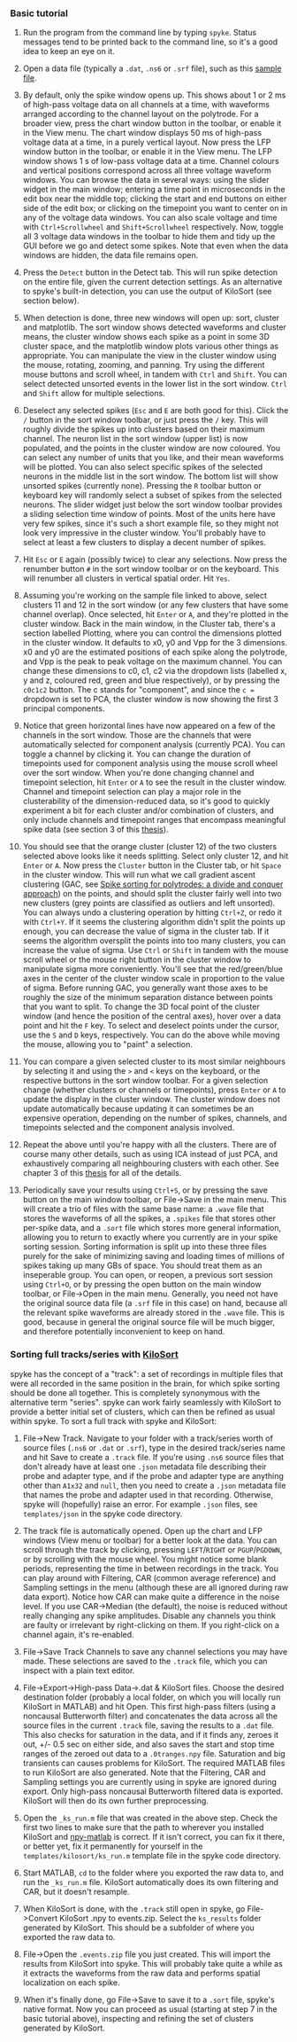 ### Basic tutorial

1. Run the program from the command line by typing `spyke`. Status messages tend to be printed
back to the command line, so it's a good idea to keep an eye on it.

2. Open a data file (typically a `.dat`, `.ns6` or `.srf` file), such as this [sample
file](http://swindale.ecc.ubc.ca/spyke?action=AttachFile&do=get&target=ptc15_tr7c_r87_spont_20sec.srf).

3. By default, only the spike window opens up. This shows about 1 or 2 ms of high-pass voltage
data on all channels at a time, with waveforms arranged according to the channel layout on the
polytrode. For a broader view, press the chart window button in the toolbar, or enable it in
the View menu. The chart window displays 50 ms of high-pass voltage data at a time, in a
purely vertical layout. Now press the LFP window button in the toolbar, or enable it in the
View menu. The LFP window shows 1 s of low-pass voltage data at a time. Channel colours and
vertical positions correspond across all three voltage waveform windows. You can browse the
data in several ways: using the slider widget in the main window; entering a time point in
microseconds in the edit box near the middle top; clicking the start and end buttons on either
side of the edit box; or clicking on the timepoint you want to center on in any of the voltage
data windows. You can also scale voltage and time with `Ctrl+Scrollwheel` and
`Shift+Scrollwheel` respectively. Now, toggle all 3 voltage data windows in the toolbar to
hide them and tidy up the GUI before we go and detect some spikes. Note that even when the
data windows are hidden, the data file remains open.

4. Press the `Detect` button in the Detect tab. This will run spike detection on the entire
file, given the current detection settings. As an alternative to spyke's built-in detection,
you can use the output of KiloSort (see section below).

5. When detection is done, three new windows will open up: sort, cluster and matplotlib. The
sort window shows detected waveforms and cluster means, the cluster window shows each spike as
a point in some 3D cluster space, and the matplotlib window plots various other things as
appropriate. You can manipulate the view in the cluster window using the mouse, rotating,
zooming, and panning. Try using the different mouse buttons and scroll wheel, in tandem with
`Ctrl` and `Shift`. You can select detected unsorted events in the lower list in the sort
window. `Ctrl` and `Shift` allow for multiple selections.

6. Deselect any selected spikes (`Esc` and `E` are both good for this). Click the `/` button
in the sort window toolbar, or just press the `/` key. This will roughly divide the spikes up
into clusters based on their maximum channel. The neuron list in the sort window (upper list)
is now populated, and the points in the cluster window are now coloured. You can select any
number of units that you like, and their mean waveforms will be plotted. You can also select
specific spikes of the selected neurons in the middle list in the sort window. The bottom list
will show unsorted spikes (currently none). Pressing the `R` toolbar button or keyboard key
will randomly select a subset of spikes from the selected neurons. The slider widget just
below the sort window toolbar provides a sliding selection time window of points. Most of the
units here have very few spikes, since it's such a short example file, so they might not look
very impressive in the cluster window. You'll probably have to select at least a few clusters
to display a decent number of spikes.

7. Hit `Esc` or `E` again (possibly twice) to clear any selections. Now press the renumber
button `#` in the sort window toolbar or on the keyboard. This will renumber all clusters in
vertical spatial order. Hit `Yes`.

8. Assuming you're working on the sample file linked to above, select clusters 11 and 12 in
the sort window (or any few clusters that have some channel overlap). Once selected, hit
`Enter` or `A`, and they're plotted in the cluster window. Back in the main window, in the
Cluster tab, there's a section labelled Plotting, where you can control the dimensions plotted
in the cluster window. It defaults to x0, y0 and Vpp for the 3 dimensions. x0 and y0 are the
estimated positions of each spike along the polytrode, and Vpp is the peak to peak voltage on
the maximum channel. You can change these dimensions to c0, c1, c2 via the dropdown lists
(labelled x, y and z, coloured red, green and blue respectively), or by pressing the `c0c1c2`
button. The c stands for "component", and since the `c =` dropdown is set to PCA, the cluster
window is now showing the first 3 principal components.

9. Notice that green horizontal lines have now appeared on a few of the channels in the sort
window. Those are the channels that were automatically selected for component analysis
(currently PCA). You can toggle a channel by clicking it. You can change the duration of
timepoints used for component analysis using the mouse scroll wheel over the sort window. When
you're done changing channel and timepoint selection, hit `Enter` or `A` to see the result in
the cluster window. Channel and timepoint selection can play a major role in the
clusterability of the dimension-reduced data, so it's good to quickly experiment a bit for
each cluster and/or combination of clusters, and only include channels and timepoint ranges
that encompass meaningful spike data (see section  3 of this
[thesis](http://mspacek.github.io/mspacek_thesis.pdf)).

10. You should see that the orange cluster (cluster 12) of the two clusters selected above
looks like it needs splitting. Select only cluster 12, and hit `Enter` or `A`. Now press the
`Cluster` button in the Cluster tab, or hit `Space` in the cluster window. This will run what
we call gradient ascent clustering (GAC, see [Spike sorting for polytrodes: a divide and
conquer approach](http://dx.doi.org/10.3389/fnsys.2014.00006)) on the points, and should split
the cluster fairly well into two new clusters (grey points are classified as outliers and left
unsorted). You can always undo a clustering operation by hitting `Ctrl+Z`, or redo it with
`Ctrl+Y`. If it seems the clustering algorithm didn't split the points up enough, you can
decrease the value of sigma in the cluster tab. If it seems the algorithm oversplit the points
into too many clusters, you can increase the value of sigma. Use `Ctrl` or `Shift` in tandem
with the mouse scroll wheel or the mouse right button in the cluster window to manipulate
sigma more conveniently. You'll see that the red/green/blue axes in the center of the cluster
window scale in proportion to the value of sigma. Before running GAC, you generally want those
axes to be roughly the size of the minimum separation distance between points that you want to
split. To change the 3D focal point of the cluster window (and hence the position of the
central axes), hover over a data point and hit the `F` key. To select and deselect points
under the cursor, use the `S` and `D` keys, respectively. You can do the above while moving
the mouse, allowing you to "paint" a selection.

11. You can compare a given selected cluster to its most similar neighbours by selecting it
and using the `>` and `<` keys on the keyboard, or the respective buttons in the sort window
toolbar. For a given selection change (whether clusters or channels or timepoints), press
`Enter` or `A` to update the display in the cluster window. The cluster window does not update
automatically because updating it can sometimes be an expensive operation, depending on the
number of spikes, channels, and timepoints selected and the component analysis involved.

12. Repeat the above until you're happy with all the clusters. There are of course many other
details, such as using ICA instead of just PCA, and exhaustively comparing all neighbouring
clusters with each other. See chapter 3 of this
[thesis](http://mspacek.github.io/mspacek_thesis.pdf) for all of the details.

13. Periodically save your results using `Ctrl+S`, or by pressing the save button on the main
window toolbar, or File->Save in the main menu. This will create a trio of files with the same
base name: a `.wave` file that stores the waveforms of all the spikes, a `.spikes` file that
stores other per-spike data, and a `.sort` file which stores more general information,
allowing you to return to exactly where you currently are in your spike sorting session.
Sorting information is split up into these three files purely for the sake of minimizing
saving and loading times of millions of spikes taking up many GBs of space. You should treat
them as an inseperable group. You can open, or reopen, a previous sort session using `Ctrl+O`,
or by pressing the open button on the main window toolbar, or File->Open in the main menu.
Generally, you need not have the original source data file (a `.srf` file in this case) on
hand, because all the relevant spike waveforms are already stored in the `.wave` file. This is
good, because in general the original source file will be much bigger, and therefore
potentially inconvenient to keep on hand.

### Sorting full tracks/series with [KiloSort](https://github.com/cortex-lab/KiloSort)

spyke has the concept of a "track": a set of recordings in multiple files that were all
recorded in the same position in the brain, for which spike sorting should be done all
together. This is completely synonymous with the alternative term "series". spyke can work
fairly seamlessly with KiloSort to provide a better initial set of clusters, which can then be
refined as usual within spyke. To sort a full track with spyke and KiloSort:

1. File->New Track. Navigate to your folder with a track/series worth of source files (`.ns6`
or `.dat` or `.srf`), type in the desired track/series name and hit Save to create a `.track`
file. If you're using `.ns6` source files that don't already have at least one `.json`
metadata file describing their probe and adapter type, and if the probe and adapter type are
anything other than `A1x32` and `null`, then you need to create a `.json` metadata file that
names the probe and adapter used in that recording. Otherwise, spyke will (hopefully) raise an
error. For example `.json` files, see `templates/json` in the spyke code directory.

2. The track file is automatically opened. Open up the chart and LFP windows (View menu or
toolbar) for a better look at the data. You can scroll through the track by clicking, pressing
`LEFT`/`RIGHT` or `PGUP`/`PGDOWN`, or by scrolling with the mouse wheel. You might notice some
blank periods, representing the time in between recordings in the track. You can play around
with Filtering, CAR (common average reference) and Sampling settings in the menu (although
these are all ignored during raw data export). Notice how CAR can make quite a difference in
the noise level. If you use CAR->Median (the default), the noise is reduced without really
changing any spike amplitudes. Disable any channels you think are faulty or irrelevant by
right-clicking on them. If you right-click on a channel again, it's re-enabled.

3. File->Save Track Channels to save any channel selections you may have made. These
selections are saved to the `.track` file, which you can inspect with a plain text editor.

4. File->Export->High-pass Data->.dat & KiloSort files. Choose the desired destination folder
(probably a local folder, on which you will locally run KiloSort in MATLAB) and hit Open. This
first high-pass filters (using a noncausal Butterworth filter) and concatenates the data
across all the source files in the current `.track` file, saving the results to a `.dat` file.
This also checks for saturation in the data, and if it finds any, zeroes it out, +/- 0.5 sec
on either side, and also saves the start and stop time ranges of the zeroed out data to a
`.0tranges.npy` file. Saturation and big transients can causes problems for KiloSort. The
required MATLAB files to run KiloSort are also generated. Note that the Filtering, CAR and
Sampling settings you are currently using in spyke are ignored during export. Only high-pass
noncausal Butterworth filtered data is exported. KiloSort will then do its own further
preprocessing.

5. Open the `_ks_run.m` file that was created in the above step. Check the first two lines to
make sure that the path to wherever you installed KiloSort and
[npy-matlab](https://github.com/kwikteam/npy-matlab) is correct. If it isn't correct, you can
fix it there, or better yet, fix it permanently for yourself in the
`templates/kilosort/ks_run.m` template file in the spyke code directory.

6. Start MATLAB, `cd` to the folder where you exported the raw data to, and run the
`_ks_run.m` file. KiloSort automatically does its own filtering and CAR, but it doesn't
resample.

7. When KiloSort is done, with the `.track` still open in spyke, go File->Convert KiloSort
.npy to events.zip. Select the `ks_results` folder generated by KiloSort. This should be a
subfolder of where you exported the raw data to.

8. File->Open the `.events.zip` file you just created. This will import the results from
KiloSort into spyke. This will probably take quite a while as it extracts the waveforms from
the raw data and performs spatial localization on each spike.

9. When it's finally done, go File->Save to save it to a `.sort` file, spyke's native format.
Now you can proceed as usual (starting at step 7 in the basic tutorial above), inspecting and
refining the set of clusters generated by KiloSort.
